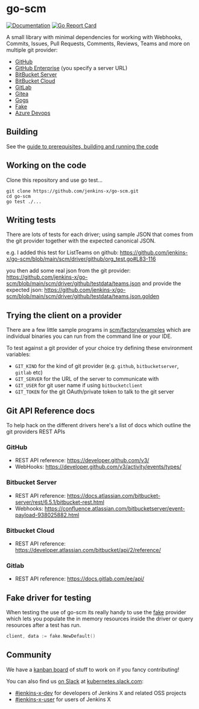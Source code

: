 # go-scm

[![Documentation](https://godoc.org/github.com/jenkins-x/go-scm?status.svg)](https://pkg.go.dev/mod/github.com/jenkins-x/go-scm)
[![Go Report Card](https://goreportcard.com/badge/github.com/jenkins-x/go-scm)](https://goreportcard.com/report/github.com/jenkins-x/go-scm)


A small library with minimal dependencies for working with Webhooks, Commits, Issues, Pull Requests, Comments, Reviews, Teams and more on multiple git provider:

* [GitHub](https://github.com/jenkins-x/go-scm/blob/main/scm/driver/github/github.go#L46)
* [GitHub Enterprise](https://github.com/jenkins-x/go-scm/blob/main/scm/driver/github/github.go#L19) (you specify a server URL)
* [BitBucket Server](https://github.com/jenkins-x/go-scm/blob/main/scm/driver/stash/stash.go#L24)
* [BitBucket Cloud](https://github.com/jenkins-x/go-scm/blob/main/scm/driver/bitbucket/bitbucket.go#L20)
* [GitLab](https://github.com/jenkins-x/go-scm/blob/main/scm/driver/gitlab/gitlab.go#L19)
* [Gitea](https://github.com/jenkins-x/go-scm/blob/main/scm/driver/gitea/gitea.go#L22)
* [Gogs](https://github.com/jenkins-x/go-scm/blob/main/scm/driver/gogs/gogs.go#L22)
* [Fake](https://github.com/jenkins-x/go-scm/blob/main/scm/driver/fake/fake.go)
* [Azure Devops](https://github.com/jenkins-x/go-scm/blob/main/scm/driver/azure/azure.go)

## Building

See the [guide to prerequisites, building and running the code](BUILDING.md)

## Working on the code

Clone this repository and use go test...

``` 
git clone https://github.com/jenkins-x/go-scm.git
cd go-scm
go test ./...
```

## Writing tests

There are lots of tests for each driver; using sample JSON that comes from the git provider together with the expected canonical JSON.

e.g. I added this test for ListTeams on github: https://github.com/jenkins-x/go-scm/blob/main/scm/driver/github/org_test.go#L83-116

you then add some real json from the git provider: https://github.com/jenkins-x/go-scm/blob/main/scm/driver/github/testdata/teams.json and provide the expected json: https://github.com/jenkins-x/go-scm/blob/main/scm/driver/github/testdata/teams.json.golden


## Trying the client on a provider

There are a few little sample programs in [scm/factory/examples](scm/factory/examples) which are individual binaries you can run from the command line or your IDE.

To test against a git provider of your choice try defining these environment variables:

* `GIT_KIND` for the kind of git provider (e.g. `github`, `bitbucketserver`, `gitlab` etc)
* `GIT_SERVER` for the URL of the server to communicate with
* `GIT_USER` for git user name if using `bitbucketclient`
* `GIT_TOKEN` for the git OAuth/private token to talk to the git server 

## Git API Reference docs

To help hack on the different drivers here's a list of docs which outline the git providers REST APIs

### GitHub

* REST API reference: https://developer.github.com/v3/
* WebHooks: https://developer.github.com/v3/activity/events/types/

### Bitbucket Server

* REST API reference: https://docs.atlassian.com/bitbucket-server/rest/6.5.1/bitbucket-rest.html
* Webhooks: https://confluence.atlassian.com/bitbucketserver/event-payload-938025882.html

### Bitbucket Cloud

* REST API reference: https://developer.atlassian.com/bitbucket/api/2/reference/

### Gitlab

* REST API reference: https://docs.gitlab.com/ee/api/

## Fake driver for testing

When testing the use of go-scm its really handy to use the [fake](https://github.com/jenkins-x/go-scm/blob/main/scm/driver/fake/fake.go) provider which lets you populate the in memory resources inside the driver or query resources after a test has run.

```go 
client, data := fake.NewDefault()
```    

## Community

We have a [kanban board](https://github.com/jenkins-x/go-scm/projects/1?add_cards_query=is%3Aopen) of stuff to work on if you fancy contributing!

You can also find us [on Slack](http://slack.k8s.io/) at [kubernetes.slack.com](https://kubernetes.slack.com/):

* [\#jenkins-x-dev](https://kubernetes.slack.com/messages/C9LTHT2BB) for developers of Jenkins X and related OSS projects
* [\#jenkins-x-user](https://kubernetes.slack.com/messages/C9MBGQJRH) for users of Jenkins X

